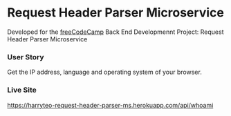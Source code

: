 # Request Header Parser Microservice

Developed for the [freeCodeCamp](https://www.freecodecamp.com/) Back End Developmennt Project: Request Header Parser Microservice

### User Story
Get the IP address, language and operating system of your browser.

### Live Site
https://harryteo-request-header-parser-ms.herokuapp.com/api/whoami
